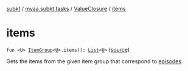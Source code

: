 [subkt](../../index.md) / [myaa.subkt.tasks](../index.md) / [ValueClosure](index.md) / [items](./items.md)

# items

`fun <U> `[`ItemGroup`](../-item-group/index.md)`<`[`U`](items.md#U)`>.items(): `[`List`](https://kotlinlang.org/api/latest/jvm/stdlib/kotlin.collections/-list/index.html)`<`[`U`](items.md#U)`>` [(source)](https://github.com/Myaamori/SubKt/blob/master/src/main/kotlin/myaa/subkt/tasks/tasks.kt#L443)

Gets the items from the given item group that correspond to [episodes](episodes.md).

